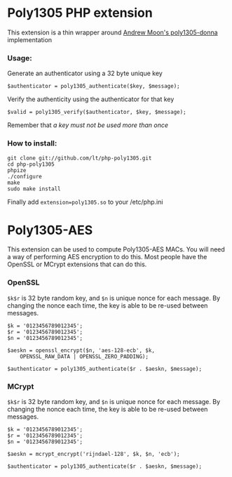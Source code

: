 Poly1305 PHP extension
========================

This extension is a thin wrapper around [Andrew Moon's poly1305-donna](https://github.com/floodyberry/poly1305-donna) implementation

### Usage:

Generate an authenticator using a 32 byte unique key

```
$authenticator = poly1305_authenticate($key, $message);
```

Verify the authenticity using the authenticator for that key

```
$valid = poly1305_verify($authenticator, $key, $message);
```

Remember that *a key must not be used more than once*

### How to install:

```
git clone git://github.com/lt/php-poly1305.git
cd php-poly1305
phpize
./configure
make
sudo make install
```
Finally add `extension=poly1305.so` to your /etc/php.ini


# Poly1305-AES

This extension can be used to compute Poly1305-AES MACs. You will need a way of performing AES encryption to do this. Most people have the OpenSSL or MCrypt extensions that can do this.

### OpenSSL

`$k$r` is 32 byte random key, and `$n` is unique nonce for each message. By changing the nonce each time, the key is able to be re-used between messages.

```
$k = '0123456789012345';
$r = '0123456789012345';
$n = '0123456789012345';

$aeskn = openssl_encrypt($n, 'aes-128-ecb', $k,
    OPENSSL_RAW_DATA | OPENSSL_ZERO_PADDING);

$authenticator = poly1305_authenticate($r . $aeskn, $message);
```

### MCrypt

`$k$r` is 32 byte random key, and `$n` is unique nonce for each message. By changing the nonce each time, the key is able to be re-used between messages.

```
$k = '0123456789012345';
$r = '0123456789012345';
$n = '0123456789012345';

$aeskn = mcrypt_encrypt('rijndael-128', $k, $n, 'ecb');

$authenticator = poly1305_authenticate($r . $aeskn, $message);
```
